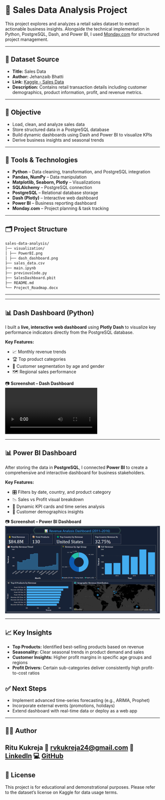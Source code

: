 # 🛒 Sales Data Analysis Project

This project explores and analyzes a retail sales dataset to extract actionable business insights. Alongside the technical implementation in Python, PostgreSQL, Dash, and Power BI, I used [Monday.com](https://monday.com) for structured project management.

---

## 📂 Dataset Source

- **Title:** Sales Data
- **Author:** Jehanzaib Bhatti
- **Link:** [Kaggle - Sales Data](https://www.kaggle.com/datasets/jehanzaibbhatti/sales-data)
- **Description:** Contains retail transaction details including customer demographics, product information, profit, and revenue metrics.

---

## 🎯 Objective

- Load, clean, and analyze sales data
- Store structured data in a PostgreSQL database
- Build dynamic dashboards using Dash and Power BI to visualize KPIs
- Derive business insights and seasonal trends

---

## 🧰 Tools & Technologies

- **Python** – Data cleaning, transformation, and PostgreSQL integration
- **Pandas, NumPy** – Data manipulation
- **Matplotlib, Seaborn, Plotly** – Visualizations
- **SQLAlchemy** – PostgreSQL connection
- **PostgreSQL** – Relational database storage
- **Dash (Plotly)** – Interactive web dashboard
- **Power BI** – Business reporting dashboard
- **Monday.com** – Project planning & task tracking

---

## 🗂️ Project Structure

```
sales-data-analysis/
│── visualization/
│ ├── PowerBI.png
│ ├── dash_dashboard.png
├── sales_data.csv
├── main.ipynb
├── previousCode.py
├── SalesDashboard.pbit
├── README.md
└── Project_Roadmap.docx
```

---

---

## 📊 Dash Dashboard (Python)

I built a **live, interactive web dashboard** using **Plotly Dash** to visualize key performance indicators directly from the PostgreSQL database.

**Key Features:**

- 📈 Monthly revenue trends
- 🏆 Top product categories
- 👥 Customer segmentation by age and gender
- 🗺️ Regional sales performance

📷 **Screenshot – Dash Dashboard**
![Dash Dashboard](visualization/dash_dashboard.mp4)

---

## 📊 Power BI Dashboard

After storing the data in **PostgreSQL**, I connected **Power BI** to create a comprehensive and interactive dashboard for business stakeholders.

**Key Features:**

- 🎛️ Filters by date, country, and product category
- 📉 Sales vs Profit visual breakdown
- 🔢 Dynamic KPI cards and time series analysis
- 👤 Customer demographics insights

📷 **Screenshot – Power BI Dashboard**
![Power BI Dashboard](visualization/PowerBI.png)

---

## 📈 Key Insights

- **Top Products:** Identified best-selling products based on revenue
- **Seasonality:** Clear seasonal trends in product demand and sales
- **Customer Insights:** Higher profit margins in specific age groups and regions
- **Profit Drivers:** Certain sub-categories deliver consistently high profit-to-cost ratios


## ✅ Next Steps

- Implement advanced time-series forecasting (e.g., ARIMA, Prophet)
- Incorporate external events (promotions, holidays)
- Extend dashboard with real-time data or deploy as a web app

---

## 👩‍💻 Author

**Ritu Kukreja**
📧 [rvkukreja24@gmail.com](mailto:rvkukreja24@gmail.com)
🔗 [LinkedIn](https://www.linkedin.com/in/ds-rvk)
💻 [GitHub](https://github.com/rkukreja24)
---

## 📜 License

This project is for educational and demonstrational purposes. Please refer to the dataset’s license on Kaggle for data usage terms.
